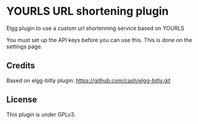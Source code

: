 # YOURLS URL shortening plugin

Elgg plugin to use a custom url shortenning service based on YOURLS

You must set up the API keys before you can use this. This is done on the settings page.

## Credits

Based on elgg-bitly plugin: https://github.com/cash/elgg-bitly.git

## License

This plugin is under GPLv3.
